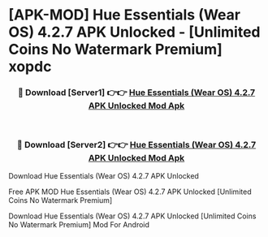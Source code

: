 # [APK-MOD] Hue Essentials (Wear OS) 4.2.7 APK Unlocked - [Unlimited Coins No Watermark Premium] xopdc



<div align="center">
<h3>🔴 Download [Server1] 👉👉 <a href="https://momento.my/?title=Hue_Essentials_(Wear_OS)_4.2.7_APK_Unlocked">Hue Essentials (Wear OS) 4.2.7 APK Unlocked Mod Apk</a></h3><br>

<h3>🔴 Download [Server2] 👉👉 <a href="https://momento.my/?title=Hue_Essentials_(Wear_OS)_4.2.7_APK_Unlocked">Hue Essentials (Wear OS) 4.2.7 APK Unlocked Mod Apk</a></h3>
</div>



Download Hue Essentials (Wear OS) 4.2.7 APK Unlocked 

Free APK MOD Hue Essentials (Wear OS) 4.2.7 APK Unlocked [Unlimited Coins No Watermark Premium]

Download Hue Essentials (Wear OS) 4.2.7 APK Unlocked [Unlimited Coins No Watermark Premium] Mod For Android
